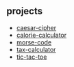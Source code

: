 <!-- ### Hi there 👋 -->

<!--
**elmin-musija/elmin-musija** is a ✨ _special_ ✨ repository because its `README.md` (this file) appears on your GitHub profile.

Here are some ideas to get you started:

- 🔭 I’m currently working on ...
- 🌱 I’m currently learning ...
- 👯 I’m looking to collaborate on ...
- 🤔 I’m looking for help with ...
- 💬 Ask me about ...
- 📫 How to reach me: ...
- 😄 Pronouns: ...
- ⚡ Fun fact: ...
-->

## projects
- [caesar-cipher](https://elmin-musija.github.io/caesar-cipher/)
- [calorie-calculator](https://elmin-musija.github.io/calorie-calculator/)
- [morse-code](https://elmin-musija.github.io/morse-code/)
- [tax-calculator](https://elmin-musija.github.io/tax-calculator/)
- [tic-tac-toe](https://elmin-musija.github.io/tic-tac-toe/)
